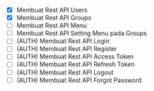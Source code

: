 - [x] Membuat Rest API Users
- [x] Membuat Rest API Groups
- [ ] Membuat Rest API Menu
- [ ] Membuat Rest API Setting Menu pada Groups
- [ ] (AUTH) Membuat Rest API Login
- [ ] (AUTH) Membuat Rest API Register
- [ ] (AUTH) Membuat Rest API Access Token
- [ ] (AUTH) Membuat Rest API Refresh Token
- [ ] (AUTH) Membuat Rest API Logout
- [ ] (AUTH) Membuat Rest API Forgot Password
